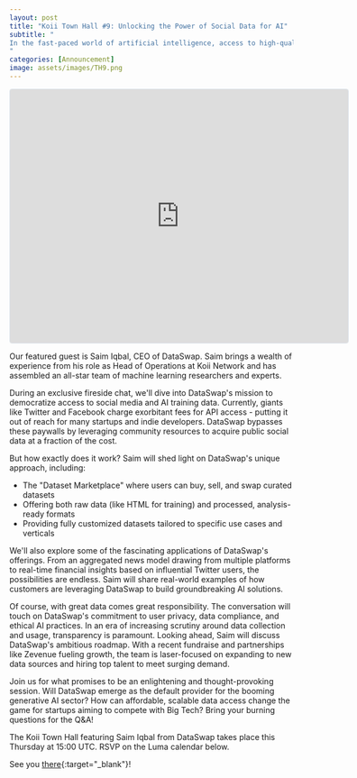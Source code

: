 ```yaml
---
layout: post
title: "Koii Town Hall #9: Unlocking the Power of Social Data for AI"
subtitle: "
In the fast-paced world of artificial intelligence, access to high-quality, diverse datasets is more crucial than ever. This week's Koii Town Hall is set to explore how one innovative startup, DataSwap, is revolutionizing the way AI companies and researchers acquire the data they need to train cutting-edge models.
"
categories: [Announcement]
image: assets/images/TH9.png
---
```


<iframe
  src="https://lu.ma/embed-checkout/evt-gOfoHxImei6RKLq"
  width="600"
  height="450"
  frameborder="0"
  style="border: 1px solid #bfcbda88; border-radius: 4px;"
  allowfullscreen=""
  aria-hidden="false"
  tabindex="0"
></iframe>

Our featured guest is Saim Iqbal, CEO of DataSwap. Saim brings a wealth of experience from his role as Head of Operations at Koii Network and has assembled an all-star team of machine learning researchers and experts. 

During an exclusive fireside chat, we'll dive into DataSwap's mission to democratize access to social media and AI training data. Currently, giants like Twitter and Facebook charge exorbitant fees for API access - putting it out of reach for many startups and indie developers. DataSwap bypasses these paywalls by leveraging community resources to acquire public social data at a fraction of the cost.

But how exactly does it work? Saim will shed light on DataSwap's unique approach, including:
 - The "Dataset Marketplace" where users can buy, sell, and swap curated datasets
 - Offering both raw data (like HTML for training) and processed, analysis-ready formats
 - Providing fully customized datasets tailored to specific use cases and verticals

We'll also explore some of the fascinating applications of DataSwap's offerings. From an aggregated news model drawing from multiple platforms to real-time financial insights based on influential Twitter users, the possibilities are endless. Saim will share real-world examples of how customers are leveraging DataSwap to build groundbreaking AI solutions.

Of course, with great data comes great responsibility. The conversation will touch on DataSwap's commitment to user privacy, data compliance, and ethical AI practices. In an era of increasing scrutiny around data collection and usage, transparency is paramount.
Looking ahead, Saim will discuss DataSwap's ambitious roadmap. With a recent fundraise and partnerships like Zevenue fueling growth, the team is laser-focused on expanding to new data sources and hiring top talent to meet surging demand.

Join us for what promises to be an enlightening and thought-provoking session. Will DataSwap emerge as the default provider for the booming generative AI sector? How can affordable, scalable data access change the game for startups aiming to compete with Big Tech? Bring your burning questions for the Q&A!

The Koii Town Hall featuring Saim Iqbal from DataSwap takes place this Thursday at 15:00 UTC. RSVP on the Luma calendar below.

See you [there](https://lu.ma/koii.network){:target="\_blank"}!

